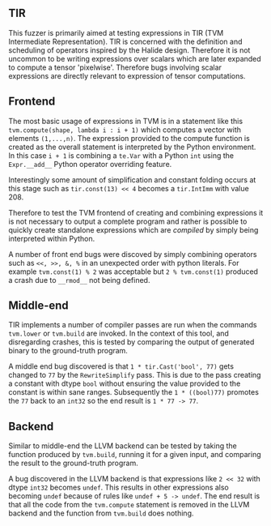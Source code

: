 ## TIR

This fuzzer is primarily aimed at testing expressions in TIR (TVM Intermediate Representation). TIR is concerned with the definition and scheduling of operators inspired by the Halide design. Therefore it is not uncommon to be writing expressions over scalars which are later expanded to compute a tensor 'pixelwise'. Therefore bugs involving scalar expressions are directly relevant to expression of tensor computations. 

## Frontend

The most basic usage of expressions in TVM is in a statement like this `tvm.compute(shape, lambda i : i + 1)` which computes a vector with elements `(1,...,n)`. The expression provided to the compute function is created as the overall statement is interpreted by the Python environment. In this case `i + 1` is combining a `te.Var` with a Python `int` using the `Expr.__add__` Python operator overriding feature.

Interestingly some amount of simplification and constant folding occurs at this stage such as `tir.const(13) << 4` becomes a `tir.IntImm` with value 208. 

Therefore to test the TVM frontend of creating and combining expressions it is not necessary to output a complete program and rather is possible to quickly create standalone expressions which are *compiled* by simply being interpreted within Python.

A number of front end bugs were discoved by simply combining operators such as `<<, >>, &, %` in an unexpected order with python literals. For example `tvm.const(1) % 2` was acceptable but `2 % tvm.const(1)` produced a crash due to `__rmod__` not being defined.

## Middle-end

TIR implements a number of compiler passes are run when the commands `tvm.lower` or `tvm.build` are invoked. In the context of this tool, and disregarding crashes, this is tested by comparing the output of generated binary to the ground-truth program.

A middle end bug discovered is that `1 * tir.Cast('bool', 77)` gets changed to `77` by the `RewriteSimplify` pass. This is due to the pass creating a constant with dtype `bool` without ensuring the value provided to the constant is within sane ranges. Subsequently the `1 * ((bool)77)` promotes the `77` back to an `int32` so the end result is `1 * 77 -> 77`.

## Backend 

Similar to middle-end the LLVM backend can be tested by taking the function produced by `tvm.build`, running it for a given input, and comparing the result to the ground-truth program. 

A bug discovered in the LLVM backend is that expressions like `2 << 32` with dtype `int32` becomes `undef`. This results in other expressions also becoming `undef` because of rules like `undef + 5 -> undef`. The end result is that all the code from the `tvm.compute` statement is removed in the LLVM backend and the function from `tvm.build` does nothing. 
